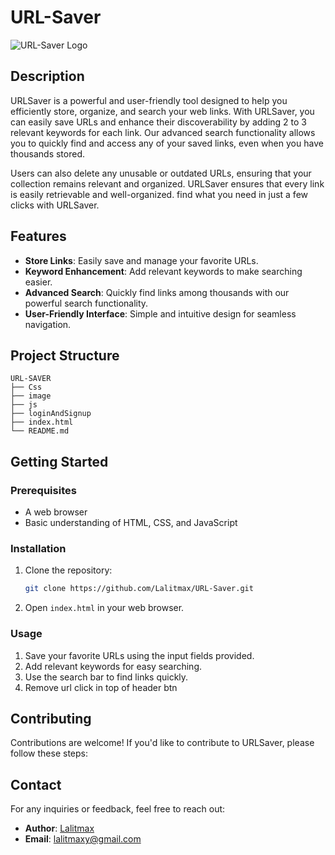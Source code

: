 # URL-Saver
![URL-Saver Logo](image/urlsaverlogo.png)
## Description

URLSaver is a powerful and user-friendly tool designed to help you efficiently store, organize, and search your web links. With URLSaver, you can easily save URLs and enhance their discoverability by adding 2 to 3 relevant keywords for each link. Our advanced search functionality allows you to quickly find and access any of your saved links, even when you have thousands stored.

Users can also delete any unusable or outdated URLs, ensuring that your collection remains relevant and organized. URLSaver ensures that every link is easily retrievable and well-organized. find what you need in just a few clicks with URLSaver.


## Features

- **Store Links**: Easily save and manage your favorite URLs.
- **Keyword Enhancement**: Add relevant keywords to make searching easier.
- **Advanced Search**: Quickly find links among thousands with our powerful search functionality.
- **User-Friendly Interface**: Simple and intuitive design for seamless navigation.

## Project Structure

```
URL-SAVER
├── Css
├── image
├── js
├── loginAndSignup
├── index.html
└── README.md
```

## Getting Started

### Prerequisites

- A web browser
- Basic understanding of HTML, CSS, and JavaScript

### Installation

1. Clone the repository:
   ```bash
   git clone https://github.com/Lalitmax/URL-Saver.git
   ```
2. Open `index.html` in your web browser.

### Usage

1. Save your favorite URLs using the input fields provided.
2. Add relevant keywords for easy searching.
3. Use the search bar to find links quickly.
4. Remove url click in top of header btn

## Contributing

Contributions are welcome! If you'd like to contribute to URLSaver, please follow these steps:


## Contact

For any inquiries or feedback, feel free to reach out:

- **Author**: [Lalitmax](https://github.com/Lalitmax)
- **Email**: lalitmaxy@gmail.com
